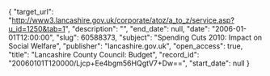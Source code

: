 {
  "target_url": "http://www3.lancashire.gov.uk/corporate/atoz/a_to_z/service.asp?u_id=1250&tab=1", 
  "description": "", 
  "end_date": null, 
  "date": "2006-01-01T12:00:00", 
  "slug": 60588373, 
  "subject": "Spending Cuts 2010: Impact on Social Welfare", 
  "publisher": "lancashire.gov.uk", 
  "open_access": true, 
  "title": "Lancashire County Council: Budget", 
  "record_id": "20060101T120000/Ljcp+Ee4bgm56HQgtV7+Dw==", 
  "start_date": null
}

